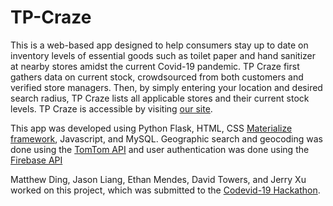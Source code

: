 # TP-Craze
This is a web-based app designed to help consumers stay up to date on inventory levels of essential goods such as toilet paper and hand sanitizer at nearby stores amidst the current Covid-19 pandemic. TP Craze first gathers data on current stock, crowdsourced from both customers and verified store managers. Then, by simply entering your location and desired search radius, TP Craze lists all applicable stores and their current stock levels. TP Craze is accessible by visiting [our site](westfordcodevid123.pythonanywhere.com). 

This app was developed using Python Flask, HTML, CSS [Materialize framework](https://materializecss.com/), Javascript, and MySQL. Geographic search and geocoding was done using the [TomTom API](https://developer.tomtom.com/docs-and-tools) and user authentication was done using the [Firebase API](https://firebase.google.com/) 

Matthew Ding, Jason Liang, Ethan Mendes, David Towers, and Jerry Xu worked on this project, which was submitted to the [Codevid-19 Hackathon](https://codevid19.com/).
